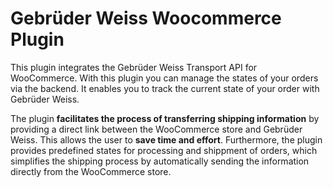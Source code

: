 # Gebrüder Weiss Woocommerce Plugin

This plugin integrates the Gebrüder Weiss Transport API for WooCommerce. With this plugin you can manage the states of your orders via the backend. It enables you to track the current state of your order with Gebrüder Weiss.

The plugin **facilitates the process of transferring shipping information** by providing a direct link between the WooCommerce store and Gebrüder Weiss. This allows the user to **save time and effort**. Furthermore, the plugin provides predefined states for processing and shippment of orders, which simplifies the shipping process by automatically sending the information directly from the WooCommerce store. 


